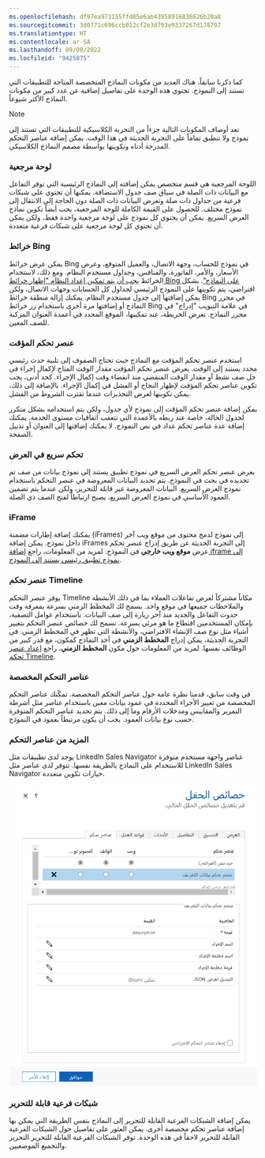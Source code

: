 ```yaml
---
ms.openlocfilehash: df97ea973155ffd85e6ab43958916836626b20a8
ms.sourcegitcommit: 3d0771c696ccb012cf2e3d793e9337267d178797
ms.translationtype: HT
ms.contentlocale: ar-SA
ms.lasthandoff: 09/08/2022
ms.locfileid: "9425875"
---
```

كما ذكرنا سابقاً، هناك العديد من مكونات النماذج المتخصصة المتاحة للتطبيقات التي تستند إلى النموذج. تحتوي هذه الوحدة على تفاصيل إضافية عن عدد كبير من مكونات النماذج الأكثر شيوعاً.

>[!NOTE]
>تعد أوصاف المكونات التالية جزءاً من التجربة الكلاسيكية للتطبيقات التي تستند إلى نموذج ولا تنطبق تماماً على التجربة الحديثة في هذا الوقت.  يمكن إضافة عناصر التحكم المدرجة أدناه وتكوينها بواسطة مصمم النماذج الكلاسيكي.

### <a name="reference-panel"></a>لوحة مرجعية

اللوحة المرجعية هي قسم متخصص يمكن إضافته إلى النماذج الرئيسية التي توفر التفاعل مع البيانات ذات الصلة في سياق صف جدول الاستضافة. يمكنها أن تحتوي على شبكات فرعية من جداول ذات صلة وتعرض البيانات ذات الصلة دون الحاجة إلى الانتقال إلى نموذج مختلف. للحصول على القيمة الكاملة للوحة المرجعية، يجب أيضاً تكوين نماذج العرض السريع. يمكن أن يحتوي كل نموذج على لوحة مرجعية واحدة فقط، ولكن يمكن أن تحتوي كل لوحة مرجعية على شبكات فرعية متعددة.

### <a name="bing-maps"></a>خرائط Bing

يمكن عرض خرائط Bing في نموذج للحساب، وجهة الاتصال، والعميل المتوقع، وعرض الأسعار، والأمر، الفاتورة، والمنافس، وجداول مستخدم النظام. ومع ذلك، لاستخدام الخرائط [يجب أن يتم تمكين إعداد النظام "إظهار خرائط Bing على النماذج‬"](/power-apps/maker/model-driven-apps/configure-bing-maps-legacy?azure-portal=true#enable-maps-for-your-environment). بشكل افتراضي، يتم تكوينها على النموذج الرئيسي لجداول كل الحسابات وجهات الاتصال، ولكن يمكن إضافتها إلى جدول مستخدم النظام. يمكنك إزالة منطقة خرائط Bing في محرر النماذج أو إضافتها مرة أخرى باستخدام زر خرائط Bing في علامة التبويب "إدراج" في محرر النماذج. تعرض الخريطة، عند تمكينها، الموقع المحدد في أعمدة العنوان المركبة للصف المعين.

### <a name="timer-control"></a>عنصر تحكم المؤقت

استخدم عنصر تحكم المؤقت مع النماذج حيث تحتاج الصفوف إلى تلبية حدث رئيسي محدد يستند إلى الوقت. يعرض عنصر تحكم المؤقت مقدار الوقت المتاح لإكمال إجراء في حل صف نشط أو مقدار الوقت المنقضي منذ انقضاء وقت إكمال الإجراء. كحد أدنى، يجب تكوين عناصر تحكم المؤقت لإظهار النجاح أو الفشل في إكمال الإجراء. بالإضافة إلى ذلك، يمكن تكوينها لعرض التحذيرات عندما تقترب الشروط من الفشل.

يمكن إضافة عنصر تحكم المؤقت إلى نموذج لأي جدول، ولكن يتم استخدامه بشكل متكرر لجدول الحالة، خاصة عند ربطه بالأعمدة التي تتعقب اتفاقيات مستوى الخدمة. يمكنك إضافة عدة عناصر تحكم عداد في نص النموذج. لا يمكنك إضافتها إلى العنوان أو تذييل الصفحة.

### <a name="quick-view-control"></a>تحكم سريع في العرض

يعرض عنصر تحكم العرض السريع في نموذج تطبيق يستند إلى نموذج بيانات من صف تم تحديده في بحث في النموذج. يتم تحديد البيانات المعروضة في عنصر التحكم باستخدام نموذج العرض السريع. البيانات المعروضة غير قابلة للتحرير، ولكن عندما يتم تضمين العمود الأساسي في نموذج العرض السريع، يصبح ارتباطاً لفتح الصف ذي الصلة.

### <a name="iframe"></a>iFrame

يمكنك إضافة إطارات مضمنة (iFrames) إلى نموذج لدمج محتوى من موقع ويب آخر داخل نموذج. يمكن إضافة iFrames إلى التجربة الحديثة عن طريق إدراج عنصر تحكم عرض **موقع ويب خارجي** في النموذج. لمزيد من المعلومات، راجع [إضافة iframe إلى نموذج تطبيق رئيسي يستند إلى النموذج](/power-apps/maker/model-driven-apps/iframe-properties-legacy/?azure-portal=true).

### <a name="timeline-control"></a>عنصر تحكم Timeline

يوفر عنصر التحكم Timeline مكاناً مشتركاً لعرض تفاعلات العملاء بما في ذلك الأنشطة والملاحظات جميعها في موقع واحد. يسمح لك المخطط الزمني بسرعة بمعرفة وقت حدوث التفاعل والجديد منذ آخر زيارة إلى صف البيانات. باستخدام عوامل التصفية، بإمكان المستخدمين اقتطاع ما هو مرئي بسرعة. تسمح لك خصائص عنصر التحكم بتغيير أشياء مثل نوع صف الإنشاء الافتراضي، والأنشطة التي تظهر في المخطط الزمني. في التجربة الحديثة، يمكن إدراج **المخطط الزمني** في أحد النماذج كمكون، مع قدر كبير من الوظائف نفسها. لمزيد من المعلومات حول مكون **المخطط الزمني**، راجع [إعداد عنصر تحكم Timeline](/power-apps/maker/model-driven-apps/set-up-timeline-control/?azure-portal=true).

### <a name="custom-controls"></a>عناصر التحكم المخصصة

في وقت سابق، قدمنا نظرة عامة حول عناصر التحكم المخصصة. تمكّنك عناصر التحكم المخصصة من تغيير الأجزاء المحددة في عمود بيانات معين باستخدام عناصر مثل أشرطة التمرير والمقاييس ومدخلات الأرقام وما إلى ذلك. يتم تحديد عناصر التحكم المتوفرة حسب نوع بيانات العمود. يجب أن يكون مرتبطاً بعمود في النموذج.

### <a name="more-controls"></a>المزيد من عناصر التحكم

يوجد لدى تطبيقات مثل LinkedIn Sales Navigator عناصر واجهة مستخدم متوفرة للاستخدام على النماذج بالطريقة نفسها. تتوفر لدى عناصر مثل LinkedIn Sales Navigator خيارات تكوين متعددة.

![لقطة شاشة لعنصر مع خيارات قابلة للتكوين.](../media/MB200.1_03_02_03_08.png)

### <a name="editable-subgrids"></a>شبكات فرعية قابلة للتحرير

يمكن إضافة الشبكات الفرعية القابلة للتحرير إلى النماذج بنفس الطريقة التي يمكن بها إضافة عناصر تحكم مخصصة أخرى. يمكن العثور على تفاصيل حول الشبكات الفرعية القابلة للتحرير لاحقاً في هذه الوحدة. توفر الشبكات الفرعية القابلة للتحرير التحرير والتجميع الموضعيين.

